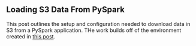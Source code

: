 ## Loading S3 Data From PySpark

This post outlines the setup and configuration needed to download data in S3 from a PySpark application. THe work builds off of the environment created in [this post](https://github.com/npa02012/blog_posts/tree/master/k8s_aws_setup).  




